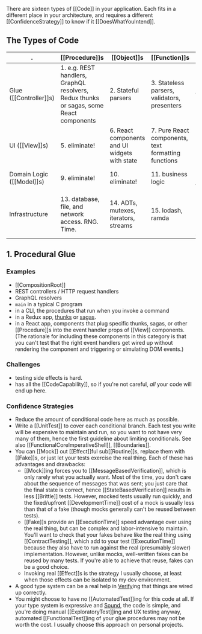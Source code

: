 There are sixteen types of [[Code]] in your application. Each fits in a different place in your architecture, and requires a different [[ConfidenceStrategy]] to know if it [[DoesWhatYouIntend]].

## The Types of Code

| .                         | [[Procedure]]s | [[Object]]s | [[Function]]s | [[Data]]  |
| ------------------------- | -------------- | ----------- | ------------- | --------- |
| Glue ([[Controller]]s)    | 1. e.g. REST handlers, GraphQL resolvers, Redux thunks or sagas, some React components | 2. Stateful parsers | 3. Stateless parsers, validators, presenters | 4. framework config
| UI ([[View]]s)            | 5. eliminate!     | 6. React components and UI widgets with state | 7. Pure React components, text formatting functions | 8. HTML
| Domain Logic ([[Model]]s) | 9. eliminate!     | 10. eliminate! | 11. business logic | 12. domain types |
| Infrastructure            | 13. database, file, and network access. RNG. Time. | 14. ADTs, mutexes, iterators, streams | 15. lodash, ramda | 16. strings, numbers, etc. Immutable ADTs. |

## 1. Procedural Glue

### Examples

- [[CompositionRoot]]
- REST controllers / HTTP request handlers
- GraphQL resolvers
- `main` in a typical C program
- in a CLI, the procedures that run when you invoke a command
- in a Redux app, [thunks](https://npmjs.com/package/redux-thunk) or [sagas](https://npmjs.com/package/redux-saga).
- in a React app, components that plug specific thunks, sagas, or other [[Procedure]]s into the event handler props of [[View]] components. (The rationale for including these components in this category is that you can't test that the right event handlers get wired up without rendering the component and triggering or simulating DOM events.) 

### Challenges

- testing side effects is hard.
- has all the [[CodeCapability]], so if you're not careful, _all_ your code will end up here.

### Confidence Strategies

- Reduce the amount of conditional code here as much as possible.
- Write a [[UnitTest]] to cover each conditional branch. Each test you write will be expensive to maintain and run, so you want to not have very many of them, hence the first guideline about limiting conditionals. See also [[FunctionalCoreImperativeShell]], [[Boundaries]].
- You can [[Mock]] out [[Effect]]ful sub[[Routine]]s, replace them with [[Fake]]s, or just let your tests exercise the real thing. Each of these has advantages and drawbacks:
  - [[Mock]]ing forces you to [[MessageBasedVerification]], which is only rarely what you actually want. Most of the time, you don't care about the sequence of messages that was sent; you just care that the final state is correct, hence [[StateBasedVerification]] results in less [[Brittle]] tests. However, mocked tests usually run quickly, and the fixed/upfront [[DevelopmentTime]] cost of a mock is usually less than that of a fake (though mocks generally can't be reused between tests).
  - [[Fake]]s provide an [[ExecutionTime]] speed advantage over using the real thing, but can be complex and labor-intensive to maintain. You'll want to check that your fakes behave like the real thing using [[ContractTesting]], which add to your test [[ExecutionTime]] because they also have to run against the real (presumably slower) implementation. However, unlike mocks, well-written fakes can be reused by many tests. If you're able to achieve that reuse, fakes can be a good choice.
  - Invoking real [[Effect]]s is the strategy I usually choose, at least when those effects can be isolated to my dev environment.
- A good type system can be a real help in [Verify](Verification)ing that things are wired up correctly.
- You might choose to have no [[AutomatedTest]]ing for this code at all. If your type system is expressive and [Sound](TypeSoundness), the code is simple, and you're doing manual [[ExploratoryTest]]ing and UX testing anyway, automated [[FunctionalTest]]ing of your glue procedures may not be worth the cost. I usually choose this approach on personal projects.
